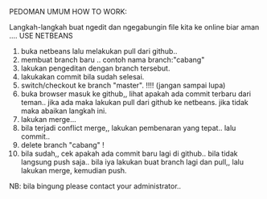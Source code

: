 PEDOMAN UMUM HOW TO WORK:

Langkah-langkah buat ngedit dan ngegabungin file kita ke online biar aman .... USE NETBEANS

1. buka netbeans lalu melakukan pull dari github..
2. membuat branch baru .. contoh nama branch:"cabang"
3. lakukan pengeditan dengan branch tersebut.
4. lakukakan commit bila sudah selesai.
5. switch/checkout ke branch "master". !!!! (jangan sampai lupa)
6. buka browser masuk ke github,, lihat apakah ada commit terbaru dari teman.. jika ada maka lakukan pull dari github ke   netbeans. jika tidak maka abaikan langkah ini.
7. lakukan merge...
8. bila terjadi conflict merge,, lakukan pembenaran yang tepat.. lalu commit..
9. delete branch "cabang" !
10. bila sudah,, cek apakah ada commit baru lagi di github.. bila tidak langsung push saja.. bila iya lakukan buat branch lagi dan pull,, lalu lakukan merge, kemudian push.

NB: bila bingung please contact your administrator..